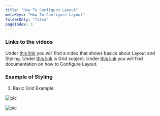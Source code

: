 ```yaml
---
title: "How To Configure Layout"
metaKeys: "How To Configure Layout"
folderOnly: "false"
pageIndex: 3
---
```



### Links to the videos

Under [this link](https://profitbasedocs.blob.core.windows.net/videos/Form%20Schema%20-%20Layout%20and%20styling.mp4) you will find a video that shows basics about Layout and Styling. Under [this link](https://profitbasedocs.blob.core.windows.net/videos/Form%20schema%20-%20Grid.mp4) is Grid subject. Under [this link](../../formschemas/controls/grid.md) you will find documentation on how to Configure Layout.
<br/>

### Example of Styling


1. Basic Grid Example:

![pic](https://profitbasedocs.blob.core.windows.net/images/HTgrid%20(1).png)



![pic](https://profitbasedocs.blob.core.windows.net/images/HTgrid%20(2).png)








